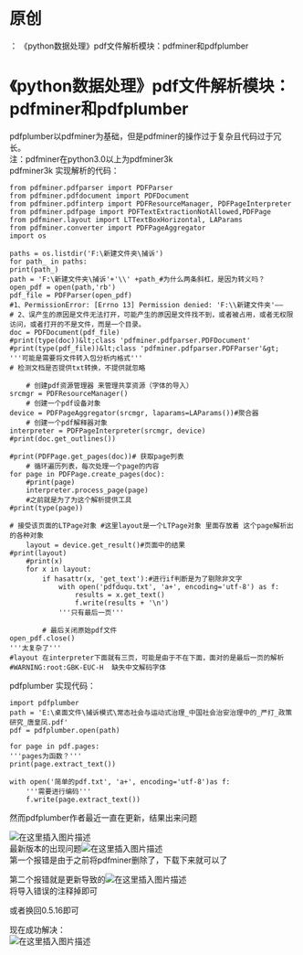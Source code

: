 # 原创

： 《python数据处理》pdf文件解析模块：pdfminer和pdfplumber

# 《python数据处理》pdf文件解析模块：pdfminer和pdfplumber

pdfplumber以pdfminer为基础，但是pdfminer的操作过于复杂且代码过于冗长。<br/> 注：pdfminer在python3.0以上为pdfminer3k<br/> pdfminer3k 实现解析的代码：

```
from pdfminer.pdfparser import PDFParser
from pdfminer.pdfdocument import PDFDocument
from pdfminer.pdfinterp import PDFResourceManager, PDFPageInterpreter
from pdfminer.pdfpage import PDFTextExtractionNotAllowed,PDFPage
from pdfminer.layout import LTTextBoxHorizontal, LAParams
from pdfminer.converter import PDFPageAggregator
import os

paths = os.listdir('F:\新建文件夹\捕诉')
for path_ in paths:
print(path_)
path = 'F:\新建文件夹\捕诉'+'\\' +path_#为什么两条斜杠，是因为转义吗？
open_pdf = open(path,'rb')
pdf_file = PDFParser(open_pdf)
#1、PermissionError: [Errno 13] Permission denied: 'F:\\新建文件夹'——
# 2、误产生的原因是文件无法打开，可能产生的原因是文件找不到，或者被占用，或者无权限访问，或者打开的不是文件，而是一个目录。
doc = PDFDocument(pdf_file)
#print(type(doc))&lt;class 'pdfminer.pdfparser.PDFDocument'
#print(type(pdf_file))&lt;class 'pdfminer.pdfparser.PDFParser'&gt;
'''可能是需要将文件转入包分析内格式'''
# 检测文档是否提供txt转换，不提供就忽略

    # 创建pdf资源管理器 来管理共享资源（字体的导入）
srcmgr = PDFResourceManager()
    # 创建一个pdf设备对象
device = PDFPageAggregator(srcmgr, laparams=LAParams())#聚合器
    # 创建一个pdf解释器对象
interpreter = PDFPageInterpreter(srcmgr, device)
#print(doc.get_outlines())

#print(PDFPage.get_pages(doc))# 获取page列表
    # 循环遍历列表，每次处理一个page的内容
for page in PDFPage.create_pages(doc):
    #print(page)
    interpreter.process_page(page)
    #之前就是为了为这个解析提供工具
#print(type(page))

# 接受该页面的LTPage对象 #这里layout是一个LTPage对象 里面存放着 这个page解析出的各种对象
    layout = device.get_result()#页面中的结果
#print(layout)
    #print(x)
    for x in layout:
        if hasattr(x, 'get_text'):#进行if判断是为了剔除非文字
            with open('pdfduqu.txt', 'a+', encoding='utf-8') as f:
                results = x.get_text()
                f.write(results + '\n')
            '''只有最后一页'''

        # 最后关闭原始pdf文件
open_pdf.close()
'''太复杂了'''
#layout 在interpreter下面就有三页，可能是由于不在下面，面对的是最后一页的解析
#WARNING:root:GBK-EUC-H  缺失中文解码字体

```

pdfplumber 实现代码：

```
import pdfplumber
path = 'E:\桌面文件\捕诉模式\常态社会与运动式治理_中国社会治安治理中的_严打_政策研究_唐皇凤.pdf'
pdf = pdfplumber.open(path)

for page in pdf.pages:
'''pages为函数？'''
print(page.extract_text())

with open('简单的pdf.txt', 'a+', encoding='utf-8')as f:
    '''需要进行编码'''
    f.write(page.extract_text())

```

然而pdfplumber作者最近一直在更新，结果出来问题

<img alt="在这里插入图片描述" src="https://img-blog.csdnimg.cn/20200501173851953.png?x-oss-process=image/watermark,type_ZmFuZ3poZW5naGVpdGk,shadow_10,text_aHR0cHM6Ly9ibG9nLmNzZG4ubmV0L3B5dGhvbl9fcmVwb3J0ZWQ=,size_16,color_FFFFFF,t_70"/><br/>
最新版本的出现问题<img alt="在这里插入图片描述" src="https://img-blog.csdnimg.cn/20200501173933134.jpg?x-oss-process=image/watermark,type_ZmFuZ3poZW5naGVpdGk,shadow_10,text_aHR0cHM6Ly9ibG9nLmNzZG4ubmV0L3B5dGhvbl9fcmVwb3J0ZWQ=,size_16,color_FFFFFF,t_70"/><br/>
第一个报错是由于之前将pdfminer删除了，下载下来就可以了

第二个报错就是更新导致的<img alt="在这里插入图片描述" src="https://img-blog.csdnimg.cn/2020050117402580.jpg?x-oss-process=image/watermark,type_ZmFuZ3poZW5naGVpdGk,shadow_10,text_aHR0cHM6Ly9ibG9nLmNzZG4ubmV0L3B5dGhvbl9fcmVwb3J0ZWQ=,size_16,color_FFFFFF,t_70"/><br/>
将导入错误的注释掉即可

或者换回0.5.16即可

现在成功解决：<br/> <img alt="在这里插入图片描述" src="https://img-blog.csdnimg.cn/20200501174834219.png?x-oss-process=image/watermark,type_ZmFuZ3poZW5naGVpdGk,shadow_10,text_aHR0cHM6Ly9ibG9nLmNzZG4ubmV0L3B5dGhvbl9fcmVwb3J0ZWQ=,size_16,color_FFFFFF,t_70"/>
